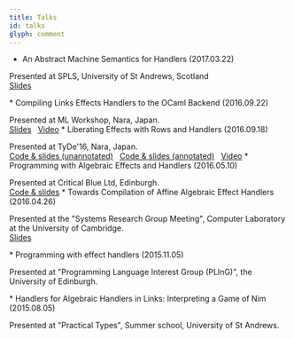 ```yaml
---
title: Talks
id: talks
glyph: comment
---
```


* An Abstract Machine Semantics for Handlers (2017.03.22)
<p>Presented at SPLS, University of St Andrews, Scotland<br>
<span class="fa fa-file-pdf-o" aria-hidden="true"> <a href="./talks/ams_spls2017-03.pdf"> Slides</a></span>
</p>
* Compiling Links Effects Handlers to the OCaml Backend (2016.09.22)
<p>Presented at ML Workshop, Nara, Japan.<br>
<span class="fa fa-file-pdf-o" aria-hidden="true"> <a href="./talks/ml2016-09.pdf"> Slides</a></span>&nbsp;&nbsp;<span class="fa fa-file-video-o" aria-hidden="true"> <a href="https://www.youtube.com/watch?v=PvOvjilEQEc"> Video</a></span>
* Liberating Effects with Rows and Handlers (2016.09.18)
<p>Presented at TyDe'16, Nara, Japan.<br>
<span class="fa fa-file-code-o" aria-hidden="true"> <a href="./talks/tyde_slides2016_09.links"> Code &amp; slides (unannotated)</a></span>&nbsp;&nbsp;<span class="fa fa-file-code-o" aria-hidden="true"> <a href="./talks/tyde_ant_slides2016_09.links"> Code &amp; slides (annotated)</a></span>&nbsp;&nbsp;<span class="fa fa-file-video-o" aria-hidden="true"> <a href="https://youtu.be/nsHtaC_SfIU?list=PLnqUlCo055hUFzMkHyGOvOc0jNbv_bd26"> Video</a></span>
* Programming with Algebraic Effects and Handlers (2016.05.10)
<p>Presented at Critical Blue Ltd, Edinburgh.<br>
<span class="fa fa-file-code-o" aria-hidden="true"> <a href="./talks/critblue2016-05.links"> Code &amp; slides</a></span>
* Towards Compilation of Affine Algebraic Effect Handlers (2016.04.26)
<p>Presented at the "Systems Research Group Meeting", Computer Laboratory at the University of Cambridge.<br />
<span class="fa fa-file-pdf-o" aria-hidden="true"> <a href="./talks/ocl2016-04.pdf"> Slides</a></span></p>
* Programming with effect handlers (2015.11.05)
<p>Presented at "Programming Language Interest Group (PLInG)", the University of Edinburgh.</p>
* Handlers for Algebraic Handlers in Links: Interpreting a Game of Nim (2015.08.05)
<p>Presented at "Practical Types", Summer school, University of St Andrews.</p>
